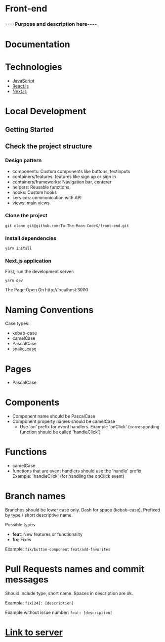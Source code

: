 # Front-end



### ----Purpose and description  here----

# Documentation



# Technologies

- [JavaScript](https://www.w3schools.com/js/)
- [React.js](https://reactjs.org/)
- [Next.js](https://nextjs.org/)

# Local Development


## Getting Started

## Check the project structure

### Design pattern
* components: Custom components like buttons, textinputs 
* containers/features: features like sign up or sign in
* containers/frameworks: Navigation bar, centerer
* helpers: Reusable functions
* hooks: Custom hooks
* services: communication with API
* views: main views


### Clone the project 

```
git clone git@github.com:To-The-Moon-CodeX/front-end.git
```

### Install dependencies
```
yarn install
```

### Next.js application

First, run the development server:

```
yarn dev
```

The Page Open On http://localhost:3000



# Naming Conventions

Case types:

- kebab-case
- camelCase
- PascalCase
- snake_case

# Pages

- PascalCase

# Components

- Component name should be PascalCase
- Component property names should be camelCase
  - Use 'on' prefix for event handlers. Example 'onClick' (corresponding function should be called 'handleClick')

# Functions

- camelCase
- functions that are event handlers should use the 'handle' prefix. Example: 'handleClick' (for handling the onClick event)

# Branch names

Branches should be lower case only. Dash for space (kebab-case). Prefixed by type / short descriptive name.

Possible types

- **feat**: New features or functionality
- **fix**: Fixes

Example:
`fix/button-component`
`feat/add-favorites`

# Pull Requests names and commit messages

Should include type, short name. Spaces in description are ok.

Example:
`fix[24]: [description]`

Example without issue number:
`feat: [description]`





# [Link to server](https://github.com/To-The-Moon-CodeX/back-end)
